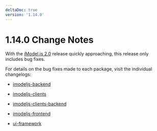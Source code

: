 ```yaml
---
deltaDoc: true
version: '1.14.0'
---
```

# 1.14.0 Change Notes

With the [iModel.js 2.0](./roadmap.md#release-20) release quickly approaching, this release only includes bug fixes.

For details on the bug fixes made to each package, visit the individual changelogs:

- [imodeljs-backend](../reference/imodeljs-backend/changelog)
- [imodeljs-clients](../reference/imodeljs-clients/changelog)
- [imodeljs-clients-backend](../reference/imodeljs-clients-backend/changelog)
- [imodeljs-frontend](../reference/imodeljs-frontend/changelog)

- [ui-framework](../reference/ui-framework/changelog)

